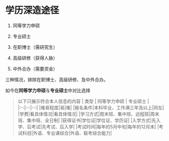 # 学历深造途径

1. 同等学力申硕

2. 专业硕士

3. 在职博士（需研究生）

4. 高级研修（获得人脉）

5. 中外合办（需要资金）

三种情况，排除在职博士、高级研修、及中外合办。

如今在**同等学力申硕**与**专业硕士**中对比选择

> 以下只展示符合本人信息的内容
| 类型 | 同等学力申硕 | 专业硕士 |
|:-:|:-:|:-:|
|难易程度|易|难|
|报名条件|本科毕业，工作满三年及以上|同左|
|学费|看具体情况|看具体情况|
|学习方式|周末班、集中班、远程班|周末班、集中班、全日制|
|获得证书|学位证|学位证、学历证|
|入学方式|先入学、后考试|先考试、后入学|
|考试时间|每年的5月中旬|每年的12月末|
|考试科目|外语、专业课综合|外语、联考综合能力|